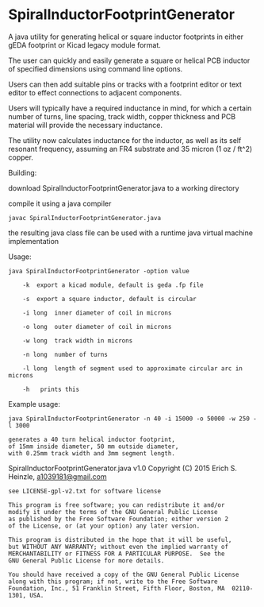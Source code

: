 # SpiralInductorFootprintGenerator
A java utility for generating helical or square inductor footprints in either gEDA footprint or Kicad legacy module format.

The user can quickly and easily generate a square or helical PCB inductor of specified dimensions using command line options.

Users can then add suitable pins or tracks with a footprint editor or text editor to effect connections to adjacent components.

Users will typically have a required inductance in mind, for which a certain number of turns, line spacing, track width, copper thickness and PCB material will provide the necessary inductance.

The utility now calculates inductance for the inductor, as well as its self resonant frequency, assuming an FR4 substrate and 35 micron (1 oz / ft^2) copper.

Building:

download SpiralInductorFootprintGenerator.java to a working directory

compile it using a java compiler

	javac SpiralInductorFootprintGenerator.java

the resulting java class file can be used with a runtime java virtual machine implementation


Usage:

	java SpiralInductorFootprintGenerator -option value

		-k	export a kicad module, default is geda .fp file

		-s	export a square inductor, default is circular

		-i long	 inner diameter of coil in microns

		-o long	 outer diameter of coil in microns

		-w long	 track width in microns

		-n long	 number of turns

		-l long	 length of segment used to approximate circular arc in microns

		-h	 prints this

Example usage:

	java SpiralInductorFootprintGenerator -n 40 -i 15000 -o 50000 -w 250 -l 3000

	generates a 40 turn helical inductor footprint,
	of 15mm inside diameter, 50 mm outside diameter,
	with 0.25mm track width and 3mm segment length.


SpiralInductorFootprintGenerator.java v1.0
Copyright (C) 2015 Erich S. Heinzle, a1039181@gmail.com

    see LICENSE-gpl-v2.txt for software license
    
    This program is free software; you can redistribute it and/or
    modify it under the terms of the GNU General Public License
    as published by the Free Software Foundation; either version 2
    of the License, or (at your option) any later version.
    
    This program is distributed in the hope that it will be useful,
    but WITHOUT ANY WARRANTY; without even the implied warranty of
    MERCHANTABILITY or FITNESS FOR A PARTICULAR PURPOSE.  See the
    GNU General Public License for more details.
    
    You should have received a copy of the GNU General Public License
    along with this program; if not, write to the Free Software
    Foundation, Inc., 51 Franklin Street, Fifth Floor, Boston, MA  02110-1301, USA.

